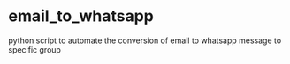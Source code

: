 # email_to_whatsapp
python script to automate the conversion of email to whatsapp message to specific group
